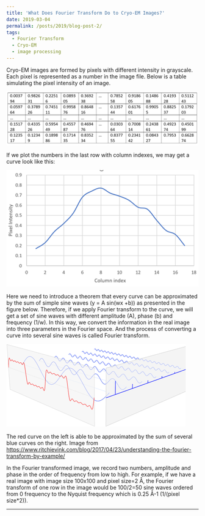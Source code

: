 ```yaml
---
title: 'What Does Fourier Transform Do to Cryo-EM Images?'
date: 2019-03-04
permalink: /posts/2019/blog-post-2/
tags:
  - Fourier Transform
  - Cryo-EM
  - image processing
---
```


Cryo-EM images are formed by pixels with different intensity in grayscale. Each pixel is represented as a number in the image file. Below is a table simulating the pixel intensity of an image.

![Figure 1](/images/posts/post2fig1.png)

If we plot the numbers in the last row with column indexes, we may get a curve look like this:

![Figure 2](/images/posts/post2fig2.png)

Here we need to introduce a theorem that every curve can be approximated by the sum of simple sine waves (y = A sin(wx +b)) as presented in the figure below. Therefore, if we apply Fourier transform to the curve, we will get a set of sine waves with different amplitude (A), phase (b) and frequency (1/w). In this way, we convert the information in the real image into three parameters in the Fourier space. And the process of converting a curve into several sine waves is called Fourier transform.

 
![Figure 3](/images/posts/post2fig3.png)

The red curve on the left is able to be approximated by the sum of several blue curves on the right. Image from https://www.ritchievink.com/blog/2017/04/23/understanding-the-fourier-transform-by-example/ 

In the Fourier transformed image, we record two numbers, amplitude and phase in the order of frequency from low to high. For example, if we have a real image with image size 100x100 and pixel size=2 Å, the Fourier transform of one row in the image would be 100/2=50 sine waves ordered from 0 frequency to the Nyquist frequency which is 0.25 Å-1 (1/(pixel size*2)).


------
